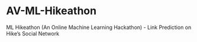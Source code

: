 # AV-ML-Hikeathon
ML Hikeathon (An Online Machine Learning Hackathon) - Link Prediction on Hike’s Social Network
